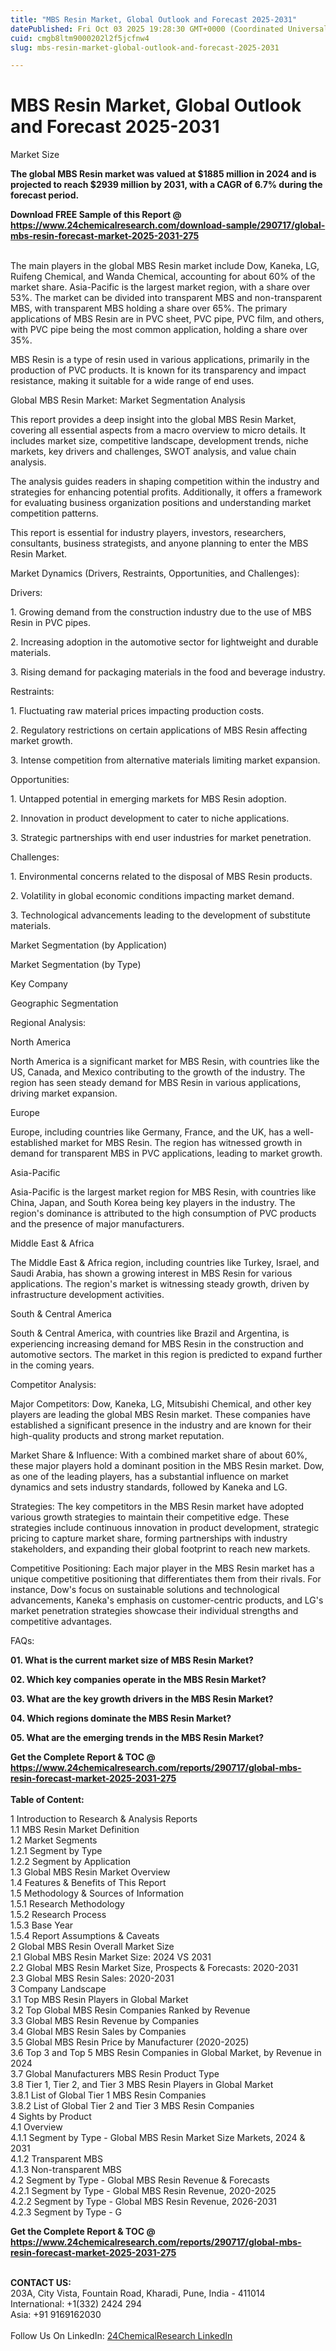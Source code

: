 ```yaml
---
title: "MBS Resin Market, Global Outlook and Forecast 2025-2031"
datePublished: Fri Oct 03 2025 19:28:30 GMT+0000 (Coordinated Universal Time)
cuid: cmgb8ltm9000202l2f5jcfnw4
slug: mbs-resin-market-global-outlook-and-forecast-2025-2031

---
```


# MBS Resin Market, Global Outlook and Forecast 2025-2031

<p>Market Size</p><p>
</p><p><strong>The global MBS Resin market was valued at $1885 million in 2024 and is projected to reach $2939 million by 2031, with a CAGR of 6.7% during the forecast period.</strong></p><div><b>Download FREE Sample of this Report @ 
            <a href="https://www.24chemicalresearch.com/download-sample/290717/global-mbs-resin-forecast-market-2025-2031-275">
            https://www.24chemicalresearch.com/download-sample/290717/global-mbs-resin-forecast-market-2025-2031-275</a></b></div><br><p>
</p><p>The main players in the global MBS Resin market include Dow, Kaneka, LG, Ruifeng Chemical, and Wanda Chemical, accounting for about 60% of the market share. Asia-Pacific is the largest market region, with a share over 53%. The market can be divided into transparent MBS and non-transparent MBS, with transparent MBS holding a share over 65%. The primary applications of MBS Resin are in PVC sheet, PVC pipe, PVC film, and others, with PVC pipe being the most common application, holding a share over 35%.</p><p>
</p><p>MBS Resin is a type of resin used in various applications, primarily in the production of PVC products. It is known for its transparency and impact resistance, making it suitable for a wide range of end uses.</p><p>
Global MBS Resin Market: Market Segmentation Analysis</p><p>
</p><p>This report provides a deep insight into the global MBS Resin Market, covering all essential aspects from a macro overview to micro details. It includes market size, competitive landscape, development trends, niche markets, key drivers and challenges, SWOT analysis, and value chain analysis.</p><p>
</p><p>The analysis guides readers in shaping competition within the industry and strategies for enhancing potential profits. Additionally, it offers a framework for evaluating business organization positions and understanding market competition patterns.</p><p>
</p><p>This report is essential for industry players, investors, researchers, consultants, business strategists, and anyone planning to enter the MBS Resin Market.</p><p>
Market Dynamics (Drivers, Restraints, Opportunities, and Challenges):</p><p>
Drivers:</p><p>
</p><p>1. Growing demand from the construction industry due to the use of MBS Resin in PVC pipes.</p><p>
</p><p>2. Increasing adoption in the automotive sector for lightweight and durable materials.</p><p>
</p><p>3. Rising demand for packaging materials in the food and beverage industry.</p><p>
Restraints:</p><p>
</p><p>1. Fluctuating raw material prices impacting production costs.</p><p>
</p><p>2. Regulatory restrictions on certain applications of MBS Resin affecting market growth.</p><p>
</p><p>3. Intense competition from alternative materials limiting market expansion.</p><p>
Opportunities:</p><p>
</p><p>1. Untapped potential in emerging markets for MBS Resin adoption.</p><p>
</p><p>2. Innovation in product development to cater to niche applications.</p><p>
</p><p>3. Strategic partnerships with end user industries for market penetration.</p><p>
Challenges:</p><p>
</p><p>1. Environmental concerns related to the disposal of MBS Resin products.</p><p>
</p><p>2. Volatility in global economic conditions impacting market demand.</p><p>
</p><p>3. Technological advancements leading to the development of substitute materials.</p><p>
Market Segmentation (by Application)</p><p>
</p><p>
Market Segmentation (by Type)</p><p>
</p><p>
Key Company</p><p>
</p><p>
Geographic Segmentation</p><p>
</p><p>
	</p><p>
Regional Analysis:</p><p>
North America</p><p>
</p><p>North America is a significant market for MBS Resin, with countries like the US, Canada, and Mexico contributing to the growth of the industry. The region has seen steady demand for MBS Resin in various applications, driving market expansion.</p><p>
Europe</p><p>
</p><p>Europe, including countries like Germany, France, and the UK, has a well-established market for MBS Resin. The region has witnessed growth in demand for transparent MBS in PVC applications, leading to market growth.</p><p>
Asia-Pacific</p><p>
</p><p>Asia-Pacific is the largest market region for MBS Resin, with countries like China, Japan, and South Korea being key players in the industry. The region's dominance is attributed to the high consumption of PVC products and the presence of major manufacturers.</p><p>
Middle East &amp; Africa</p><p>
</p><p>The Middle East &amp; Africa region, including countries like Turkey, Israel, and Saudi Arabia, has shown a growing interest in MBS Resin for various applications. The region's market is witnessing steady growth, driven by infrastructure development activities.</p><p>
South &amp; Central America</p><p>
</p><p>South &amp; Central America, with countries like Brazil and Argentina, is experiencing increasing demand for MBS Resin in the construction and automotive sectors. The market in this region is predicted to expand further in the coming years.</p><p>
Competitor Analysis:</p><p>
</p><p></p><p>
Major Competitors:
Dow, Kaneka, LG, Mitsubishi Chemical, and other key players are leading the global MBS Resin market. These companies have established a significant presence in the industry and are known for their high-quality products and strong market reputation.</p><p>
</p><p></p><p>
</p><p></p><p>
Market Share &amp; Influence:
With a combined market share of about 60%, these major players hold a dominant position in the MBS Resin market. Dow, as one of the leading players, has a substantial influence on market dynamics and sets industry standards, followed by Kaneka and LG.</p><p>
</p><p></p><p>
</p><p></p><p>
Strategies:
The key competitors in the MBS Resin market have adopted various growth strategies to maintain their competitive edge. These strategies include continuous innovation in product development, strategic pricing to capture market share, forming partnerships with industry stakeholders, and expanding their global footprint to reach new markets.</p><p>
</p><p></p><p>
</p><p></p><p>
Competitive Positioning:
Each major player in the MBS Resin market has a unique competitive positioning that differentiates them from their rivals. For instance, Dow's focus on sustainable solutions and technological advancements, Kaneka's emphasis on customer-centric products, and LG's market penetration strategies showcase their individual strengths and competitive advantages.</p><p>
FAQs:</p><p>
</p><p><strong>01. What is the current market size of MBS Resin Market?</strong></p><p>
</p><p>
</p><p><strong>02. Which key companies operate in the MBS Resin Market?</strong></p><p>
</p><p>
</p><p><strong>03. What are the key growth drivers in the MBS Resin Market?</strong></p><p>
</p><p>
</p><p><strong>04. Which regions dominate the MBS Resin Market?</strong></p><p>
</p><p>
</p><p><strong>05. What are the emerging trends in the MBS Resin Market?</strong></p><p>
</p>

<div><b>Get the Complete Report & TOC @ 
            <a href="https://www.24chemicalresearch.com/reports/290717/global-mbs-resin-forecast-market-2025-2031-275">
            https://www.24chemicalresearch.com/reports/290717/global-mbs-resin-forecast-market-2025-2031-275</a></b></div><br>
            <b>Table of Content:</b><p>1 Introduction to Research & Analysis Reports<br />
 1.1 MBS Resin Market Definition<br />
 1.2 Market Segments<br />
 1.2.1 Segment by Type<br />
 1.2.2 Segment by Application<br />
 1.3 Global MBS Resin Market Overview<br />
 1.4 Features & Benefits of This Report<br />
 1.5 Methodology & Sources of Information<br />
 1.5.1 Research Methodology<br />
 1.5.2 Research Process<br />
 1.5.3 Base Year<br />
 1.5.4 Report Assumptions & Caveats<br />
2 Global MBS Resin Overall Market Size<br />
 2.1 Global MBS Resin Market Size: 2024 VS 2031<br />
 2.2 Global MBS Resin Market Size, Prospects & Forecasts: 2020-2031<br />
 2.3 Global MBS Resin Sales: 2020-2031<br />
3 Company Landscape<br />
 3.1 Top MBS Resin Players in Global Market<br />
 3.2 Top Global MBS Resin Companies Ranked by Revenue<br />
 3.3 Global MBS Resin Revenue by Companies<br />
 3.4 Global MBS Resin Sales by Companies<br />
 3.5 Global MBS Resin Price by Manufacturer (2020-2025)<br />
 3.6 Top 3 and Top 5 MBS Resin Companies in Global Market, by Revenue in 2024<br />
 3.7 Global Manufacturers MBS Resin Product Type<br />
 3.8 Tier 1, Tier 2, and Tier 3 MBS Resin Players in Global Market<br />
 3.8.1 List of Global Tier 1 MBS Resin Companies<br />
 3.8.2 List of Global Tier 2 and Tier 3 MBS Resin Companies<br />
4 Sights by Product<br />
 4.1 Overview<br />
 4.1.1 Segment by Type - Global MBS Resin Market Size Markets, 2024 & 2031<br />
 4.1.2 Transparent MBS<br />
 4.1.3 Non-transparent MBS<br />
 4.2 Segment by Type - Global MBS Resin Revenue & Forecasts<br />
 4.2.1 Segment by Type - Global MBS Resin Revenue, 2020-2025<br />
 4.2.2 Segment by Type - Global MBS Resin Revenue, 2026-2031<br />
 4.2.3 Segment by Type - G</p>

<div><b>Get the Complete Report & TOC @ 
            <a href="https://www.24chemicalresearch.com/reports/290717/global-mbs-resin-forecast-market-2025-2031-275">
            https://www.24chemicalresearch.com/reports/290717/global-mbs-resin-forecast-market-2025-2031-275</a></b></div><br>

<b>CONTACT US:</b><br>
            203A, City Vista, Fountain Road, Kharadi, Pune, India - 411014<br>
            International: +1(332) 2424 294<br>
            Asia: +91 9169162030 <br><br>
            Follow Us On LinkedIn: <a href="https://www.linkedin.com/company/24chemicalresearch/">24ChemicalResearch LinkedIn</a>